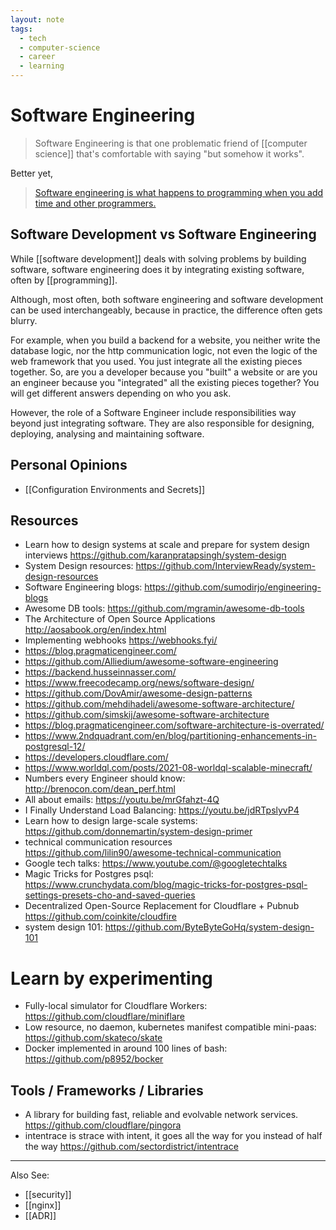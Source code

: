 ```yaml
---
layout: note
tags:
  - tech
  - computer-science
  - career
  - learning
---
```


# Software Engineering

> Software Engineering is that one problematic friend of [[computer science]] that's comfortable with saying "but somehow it works".

Better yet,

> [Software engineering is what happens to programming when you add time and other programmers.](https://research.swtch.com/vgo-eng)

## Software Development vs Software Engineering

While [[software development]] deals with solving problems by building software, software engineering does it by integrating existing software, often by [[programming]].

Although, most often, both software engineering and software development can be used interchangeably, because in practice, the difference often gets blurry.

For example, when you build a backend for a website, you neither write the database logic, nor the http communication logic, not even the logic of the web framework that you used. You just integrate all the existing pieces together. So, are you a developer because you "built" a website or are you an engineer because you "integrated" all the existing pieces together? You will get different answers depending on who you ask.

However, the role of a Software Engineer include responsibilities way beyond just integrating software. They are also responsible for designing, deploying, analysing and maintaining software.

## Personal Opinions

- [[Configuration Environments and Secrets]]

## Resources

- Learn how to design systems at scale and prepare for system design interviews https://github.com/karanpratapsingh/system-design
- System Design resources: https://github.com/InterviewReady/system-design-resources
- Software Engineering blogs: https://github.com/sumodirjo/engineering-blogs
- Awesome DB tools: https://github.com/mgramin/awesome-db-tools
- The Architecture of Open Source Applications http://aosabook.org/en/index.html
- Implementing webhooks https://webhooks.fyi/
- https://blog.pragmaticengineer.com/
- https://github.com/Alliedium/awesome-software-engineering
- https://backend.husseinnasser.com/
- https://www.freecodecamp.org/news/software-design/
- https://github.com/DovAmir/awesome-design-patterns
- https://github.com/mehdihadeli/awesome-software-architecture/
- https://github.com/simskij/awesome-software-architecture
- https://blog.pragmaticengineer.com/software-architecture-is-overrated/
- https://www.2ndquadrant.com/en/blog/partitioning-enhancements-in-postgresql-12/
- https://developers.cloudflare.com/
- https://www.worldql.com/posts/2021-08-worldql-scalable-minecraft/
- Numbers every Engineer should know: http://brenocon.com/dean_perf.html
- All about emails: https://youtu.be/mrGfahzt-4Q
- I Finally Understand Load Balancing: https://youtu.be/jdRTpslyvP4
- Learn how to design large-scale systems: https://github.com/donnemartin/system-design-primer
- technical communication resources https://github.com/lilin90/awesome-technical-communication
- Google tech talks: https://www.youtube.com/@googletechtalks
- Magic Tricks for Postgres psql: https://www.crunchydata.com/blog/magic-tricks-for-postgres-psql-settings-presets-cho-and-saved-queries
- Decentralized Open-Source Replacement for Cloudflare + Pubnub https://github.com/coinkite/cloudfire
- system design 101: https://github.com/ByteByteGoHq/system-design-101

# Learn by experimenting

- Fully-local simulator for Cloudflare Workers: https://github.com/cloudflare/miniflare
- Low resource, no daemon, kubernetes manifest compatible mini-paas: https://github.com/skateco/skate
- Docker implemented in around 100 lines of bash: https://github.com/p8952/bocker

## Tools / Frameworks / Libraries

- A library for building fast, reliable and evolvable network services.
  https://github.com/cloudflare/pingora
- intentrace is strace with intent, it goes all the way for you instead of half the way https://github.com/sectordistrict/intentrace

---

Also See:

- [[security]]
- [[nginx]]
- [[ADR]]
